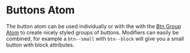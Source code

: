 # Buttons Atom

The button atom can be used individually or with the  with the [Btn Group Atom](btn-group) to create nicely styled groups of buttons. Modifiers can easily be combined, for example a `btn--small` with `btn--block` will give you a small button with block attributes.
